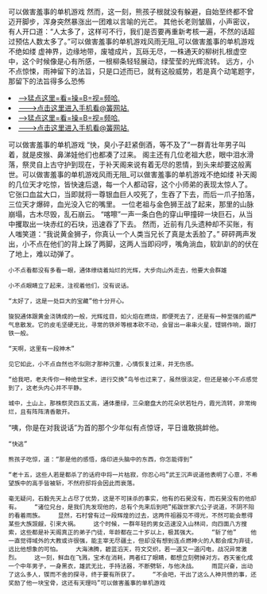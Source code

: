 可以做害羞事的单机游戏    然而，这一刻，熊孩子根就没有躲避，自始至终都不曾迈开脚步，浑身突然暴涨出一团难以言喻的光芒。    其他长老则皱眉，小声密议，有人开口道：“人太多了，这样可不行，我们是否要再重新考核一遍，不然的话超过预估人数太多了。”可以做害羞事的单机游戏风雨无阻_可以做害羞事的单机游戏不绝如缕    虚神界，边缘地带，废墟成片，瓦砾无尽，一株通天的柳树扎根虚空中，这个时候像是心有所感，一根柳条轻轻展动，绿莹莹的光辉流转。    远方，小不点惊悚，雨神留下的法旨，只是口述而已，就有这般威势，若是真个动笔题字，那留下的法旨得多么恐怖

<li><a href="http://ocoapp752.jue1015.xyz/#md_1016">-->猛点这里=看=操=B=视=频哈.</a></li>
<li><a href="http://ocoapp752.jue1015.xyz/#md_1016">--->点击这里进入手机看@簧网站.</a></li>





<li><a href="http://ocoapp752.jue1015.xyz/#md_1016">-->猛点这里=看=操=B=视=频哈.</a></li>
<li><a href="http://ocoapp752.jue1015.xyz/#md_1016">--->点击这里进入手机看@簧网站.</a></li>



可以做害羞事的单机游戏    “快，臭小子赶紧倒酒，等不及了”一群青壮年男子叫着，就是皮猴、鼻涕娃他们也都凑了过来。    阁主还有几位老祖大悲，眼中泪水滑落，祭灵自上古守护到现在，于补天阁来说有着无尽的恩情，到头来却要这般离世。可以做害羞事的单机游戏风雨无阻_可以做害羞事的单机游戏不绝如缕    补天阁的几位天才吃惊，皆快速后退，每一个人都动容，这个小师弟的表现太惊人了。
    它张口血盆大口，当即就将一尊银血巨人咬死了，生吞了下去，而后一爪子拍落，三位天才爆碎，血光没入它的嘴里。    一位老祖与金色狮王战了起来，那里的山脉崩塌，古木尽毁，乱石崩云。    “喀嚓”一声一条白色的穿山甲撞碎一块巨石，从当中攫取出一块赤红的石块，迅速吞了下去。    然而，近前有几头遗种却不买账，有人嗤笑道：“我说黄金狮子，你真认一个人类当兄长了真是太丢脸了。”    砰砰两声发出，小不点在他们的背上跺了两脚，这两人当即闷哼，嘴角淌血，软趴趴的的伏在了地上，难以动弹了。

    小不点看都没有多看一眼，通体缭绕着灿烂的光辉，大步向山外走去，他要大会群雄

    小不点眼睛立了起来，注视着他们，没有说话。

    “太好了，这是一处巨大的宝藏”他十分开心。

    狻猊通体跟黄金浇铸成的一般，光辉炫目，如火焰在燃烧，即便死去了，还是有一种至强的威严气息散发。它的皮毛坚硬无比，寻常的铁斧等根本砍不动，会冒出一串串火星，铿锵作响，跟打铁一般。

    “天啊，这里有一段神木”

    见它如此，小不点自然也不似刚才那种沉重，心情恢复过来，并无伤感。

    “给我吧，老夫传你一种绝世宝术，进行交换”鸟爷也过来了，虽然很淡定，但还是被小不点感觉到了，这老头内心并不平静。

    城中，土山上，那株祭灵四五丈高，通体墨绿，三朵磨盘大的花朵状若牡丹，霞光流转，非常绚烂，且有阵阵清香散开。

“咦，你是在对我说话”为首的那个少年似有点惊讶，平日谁敢挑衅他。

    “快逃”

    熊孩子吃惊，道：“那是他的感悟，烙印进头脑中的东西，你怎能得到”

    “老十五，这些人若是都杀了的话府中将一片枯寂，你忍心吗”武王沉声说道他表明了心意，不希望族中的高手皆被斩，不然府邸将会因此而衰落。

    毫无疑问，石毅先天上占尽了优势，这是不可抹杀的事实，他有的石昊没有，而石昊没有的他却有。    “诸位兄台，是我们先发现他的，总有个先来后到吧”拓跋世家六公子说道，不阴不阳的看着雨族。    显然，石村曾有过一段辉煌的过去，这两件祖器见不得光，不然可能会惹得某些大族觊觎，引来大祸。    这个时候，一群年轻的男女迅速没入山林间，向四面八方搜索，这些都是补天阁真正的弟子门徒，年龄都在二十岁以上，极其强大。    “斩了他”    他一直觉得域外的大教或许很强，能主宰无尽疆土，但却没有想到连点燃神火的人都会成为弃徒，远比他想象的可怕。    大海沸腾，碧蓝滔天，符文交织，若一道又一道闪电，战况异常激烈。    这一刻，鲜血在飞溅，宝术在消耗，两者红了眼睛，都想立刻劈掉对方。吞天雀化成一个中年男子，一身黑衣，雄武无比，手持法器，不断劈斩，与他决战。    雨昆兴奋，出动了这么多人，锲而不舍的探寻，终于要有所获了。    “不会吧，干出了这么人神共愤的事，还奖励了他一块宝骨，这还有天理吗”可以做害羞事的单机游戏
